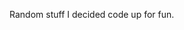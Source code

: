 Random stuff I decided code up for fun.

<!---
Ghoststorm34/Ghoststorm34 is a ✨ special ✨ repository because its `README.md` (this file) appears on your GitHub profile.
You can click the Preview link to take a look at your changes.
--->
